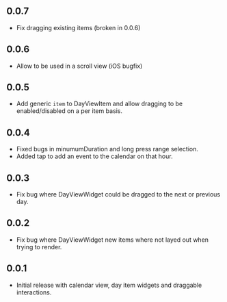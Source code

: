 ## 0.0.7

* Fix dragging existing items (broken in 0.0.6)

## 0.0.6

* Allow to be used in a scroll view (iOS bugfix)

## 0.0.5

* Add generic `item` to DayViewItem and allow dragging to be enabled/disabled on a per item basis.

## 0.0.4

* Fixed bugs in minumumDuration and long press range selection.
* Added tap to add an event to the calendar on that hour.

## 0.0.3

* Fix bug where DayViewWidget could be dragged to the next or previous day.

## 0.0.2 

* Fix bug where DayViewWidget new items where not layed out when trying to render.

## 0.0.1

* Initial release with calendar view, day item widgets and draggable interactions.